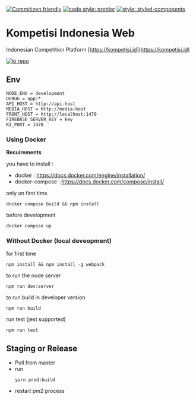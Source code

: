 [![Commitizen friendly](https://img.shields.io/badge/commitizen-friendly-brightgreen.svg)](http://commitizen.github.io/cz-cli/)
[![code style: prettier](https://img.shields.io/badge/code_style-prettier-ff69b4.svg?style=flat-square)](https://github.com/prettier/prettier)
[![style: styled-components](https://img.shields.io/badge/style-%F0%9F%92%85%20styled--components-orange.svg?colorB=daa357&colorA=db748e)](https://github.com/styled-components/styled-components)

# Kompetisi Indonesia Web
Indonesian Competition Platform [https://kompetisi.id](https://kompetisi.id)

[![ki repo](https://pbs.twimg.com/media/DKtmk3jVwAIXmSt.jpg:large)](https://kompetisi.id)


## Env 
```
NODE_ENV = development
DEBUG = app:*
API_HOST = http://api-host
MEDIA_HOST = http://media-host
FRONT_HOST = http://localhost:1470
FIREBASE_SERVER_KEY = key
KI_PORT = 1470
```

### Using Docker

**Recuirements**

you have to install :

- docker : https://docs.docker.com/engine/installation/
- docker-compose : https://docs.docker.com/compose/install/

only on first time
```
docker compose build && npm install
```

before development
```
docker compose up
```

### Without Docker (local deveopment)
for first time
```
npm install && npm install -g webpack
```

to run the node server
```
npm run dev:server
```

to run build in developer version
```
npm run build
```

run test (jest supported)
```
npm run test
```

## Staging or Release

- Pull from master
- run 
    ```
    yarn prod:build
    ```
- restart pm2 process
